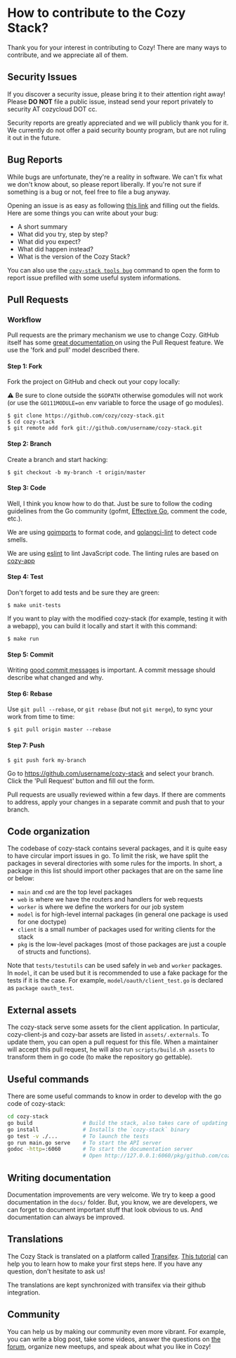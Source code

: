 # How to contribute to the Cozy Stack?

Thank you for your interest in contributing to Cozy! There are many ways to
contribute, and we appreciate all of them.

## Security Issues

If you discover a security issue, please bring it to their attention right away!
Please **DO NOT** file a public issue, instead send your report privately to
security AT cozycloud DOT cc.

Security reports are greatly appreciated and we will publicly thank you for it.
We currently do not offer a paid security bounty program, but are not ruling it
out in the future.

## Bug Reports

While bugs are unfortunate, they're a reality in software. We can't fix what we
don't know about, so please report liberally. If you're not sure if something is
a bug or not, feel free to file a bug anyway.

Opening an issue is as easy as following
[this link](https://github.com/cozy/cozy-stack/issues/new) and filling out the
fields. Here are some things you can write about your bug:

-   A short summary
-   What did you try, step by step?
-   What did you expect?
-   What did happen instead?
-   What is the version of the Cozy Stack?

You can also use the [`cozy-stack tools bug`](cli/cozy-stack_tools_bug.md) command to
open the form to report issue prefilled with some useful system informations.

## Pull Requests

### Workflow

Pull requests are the primary mechanism we use to change Cozy. GitHub itself has
some
[great documentation ](https://help.github.com/categories/collaborating-with-issues-and-pull-requests/)
on using the Pull Request feature. We use the 'fork and pull' model described
there.

#### Step 1: Fork

Fork the project on GitHub and check out your copy locally:

⚠️ Be sure to clone outside the `$GOPATH` otherwise gomodules will not work (or
use the `GO111MODULE=on` env variable to force the usage of go modules).

```
$ git clone https://github.com/cozy/cozy-stack.git
$ cd cozy-stack
$ git remote add fork git://github.com/username/cozy-stack.git
```

#### Step 2: Branch

Create a branch and start hacking:

```
$ git checkout -b my-branch -t origin/master
```

#### Step 3: Code

Well, I think you know how to do that. Just be sure to follow the coding
guidelines from the Go community (gofmt,
[Effective Go](https://golang.org/doc/effective_go.html), comment the code,
etc.).

We are using [goimports](https://godoc.org/golang.org/x/tools/cmd/goimports) to
format code, and [golangci-lint](https://github.com/golangci/golangci-lint) to
detect code smells.

We are using [eslint](https://eslint.org/) to lint JavaScript code. The linting
rules are based on
[cozy-app](https://github.com/cozy/cozy-libs/tree/master/packages/eslint-config-cozy-app)

#### Step 4: Test

Don't forget to add tests and be sure they are green:

```
$ make unit-tests
```

If you want to play with the modified cozy-stack (for example, testing it with a
webapp), you can build it locally and start it with this command:

```
$ make run
```

#### Step 5: Commit

Writing
[good commit messages](http://tbaggery.com/2008/04/19/a-note-about-git-commit-messages.html)
is important. A commit message should describe what changed and why.

#### Step 6: Rebase

Use `git pull --rebase`, or `git rebase` (but not `git merge`), to sync your
work from time to time:

```
$ git pull origin master --rebase
```

#### Step 7: Push

```
$ git push fork my-branch
```

Go to https://github.com/username/cozy-stack and select your branch. Click the
'Pull Request' button and fill out the form.

Pull requests are usually reviewed within a few days. If there are comments to
address, apply your changes in a separate commit and push that to your branch.

## Code organization

The codebase of cozy-stack contains several packages, and it is quite easy to
have circular import issues in go. To limit the risk, we have split the
packages in several directories with some rules for the imports. In short,
a package in this list should import other packages that are on the same line
or below:

- `main` and `cmd` are the top level packages
- `web` is where we have the routers and handlers for web requests
- `worker` is where we define the workers for our job system
- `model` is for high-level internal packages (in general one package is used
  for one doctype)
- `client` is a small number of packages used for writing clients for the stack
- `pkg` is the low-level packages (most of those packages are just a couple of
  structs and functions).

Note that `tests/testutils` can be used safely in `web` and `worker` packages.
In `model`, it can be used but it is recommended to use a fake package for the
tests if it is the case. For example, `model/oauth/client_test.go` is declared
as `package oauth_test`.

## External assets

The cozy-stack serve some assets for the client application. In particular,
cozy-client-js and cozy-bar assets are listed in `assets/.externals`. To update
them, you can open a pull request for this file. When a maintainer will accept
this pull request, he will also run `scripts/build.sh assets` to transform them
in go code (to make the repository go gettable).

## Useful commands

There are some useful commands to know in order to develop with the go code of
cozy-stack:

```bash
cd cozy-stack
go build                # Build the stack, also takes care of updating dependencies through gomodules
go install              # Installs the `cozy-stack` binary
go test -v ./...        # To launch the tests
go run main.go serve    # To start the API server
godoc -http=:6060       # To start the documentation server
                        # Open http://127.0.0.1:6060/pkg/github.com/cozy/cozy-stack/
```

## Writing documentation

Documentation improvements are very welcome. We try to keep a good documentation
in the `docs/` folder. But, you know, we are developers, we can forget to
document important stuff that look obvious to us. And documentation can always
be improved.

## Translations

The Cozy Stack is translated on a platform called
[Transifex](https://www.transifex.com/cozy/).
[This tutorial](https://docs.transifex.com/getting-started-1/translators) can help
you to learn how to make your first steps here. If you have any question, don't
hesitate to ask us!

The translations are kept synchronized with transifex via their github integration.

## Community

You can help us by making our community even more vibrant. For example, you can
write a blog post, take some videos, answer the questions on
[the forum](https://forum.cozycloud.cc), organize new meetups, and speak about
what you like in Cozy!
